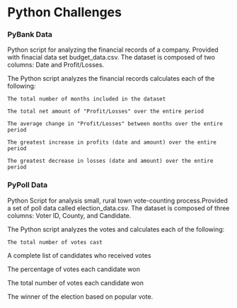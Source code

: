 # Python Challenges

### PyBank Data

Python script for analyzing the financial records of a company. Provided with finacial data set budget_data.csv. The dataset is composed of two columns: Date and Profit/Losses.

The Python script analyzes the financial records calculates each of the following:

	The total number of months included in the dataset

	The total net amount of "Profit/Losses" over the entire period

	The average change in "Profit/Losses" between months over the entire period

	The greatest increase in profits (date and amount) over the entire period

	The greatest decrease in losses (date and amount) over the entire period


### PyPoll Data

Python Script for analysis small, rural town vote-counting process.Provided a set of poll data called election_data.csv. The dataset is composed of three columns: Voter ID, County, and Candidate.

The Python script analyzes the votes and calculates each of the following:

	The total number of votes cast

A complete list of candidates who received votes

The percentage of votes each candidate won

The total number of votes each candidate won

The winner of the election based on popular vote.